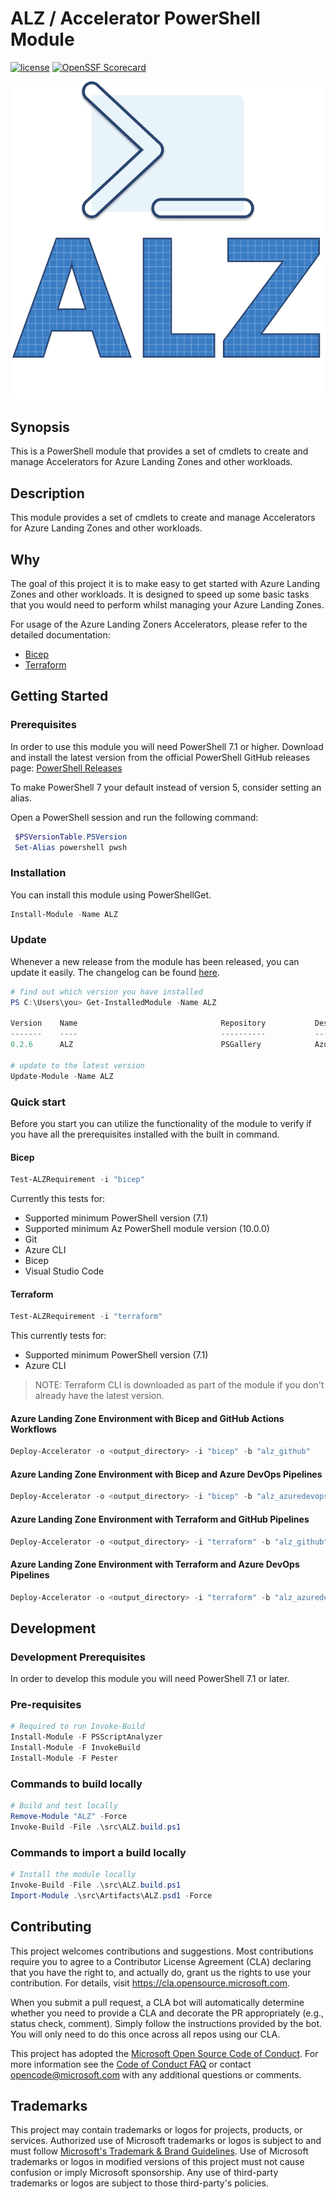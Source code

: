 # ALZ / Accelerator PowerShell Module

[![license](https://img.shields.io/badge/License-MIT-purple.svg)](LICENSE)
[![OpenSSF Scorecard](https://api.scorecard.dev/projects/github.com/Azure/alz-terraform-accelerator/badge)](https://scorecard.dev/viewer/?uri=github.com/Azure/alz-terraform-accelerator)

![Logo](./docs/ALZLogo.png)

## Synopsis

This is a PowerShell module that provides a set of cmdlets to create and manage Accelerators for Azure Landing Zones and other workloads.

## Description

This module provides a set of cmdlets to create and manage Accelerators for Azure Landing Zones and other workloads.

## Why

The goal of this project it is to make easy to get started with Azure Landing Zones and other workloads. It is designed to speed up some basic tasks that you would need to perform whilst managing your Azure Landing Zones.

For usage of the Azure Landing Zoners Accelerators, please refer to the detailed documentation:

- [Bicep](https://github.com/Azure/ALZ-Bicep/wiki/Accelerator)
- [Terraform](https://github.com/Azure/alz-terraform-accelerator/wiki)

## Getting Started

### Prerequisites

In order to use this module you will need PowerShell 7.1 or higher.
Download and install the latest version from the official PowerShell GitHub releases page: [PowerShell Releases](https://github.com/PowerShell/PowerShell/releases)

To make PowerShell 7 your default instead of version 5, consider setting an alias.

Open a PowerShell session and run the following command:

  ```powershell
   $PSVersionTable.PSVersion
   Set-Alias powershell pwsh
  ```

### Installation

You can install this module using PowerShellGet.

```powershell
Install-Module -Name ALZ
```

### Update

Whenever a new release from the module has been released, you can update it easily. The changelog can be found [here](/docs/CHANGELOG.md).

```powershell
# find out which version you have installed
PS C:\Users\you> Get-InstalledModule -Name ALZ

Version    Name                                Repository           Description
-------    ----                                ----------           -----------
0.2.6      ALZ                                 PSGallery            Azure Landing Zones Powershell Module

# update to the latest version
Update-Module -Name ALZ
```

### Quick start

Before you start you can utilize the functionality of the module to verify if you have all the prerequisites installed with the built in command.

#### Bicep

```powershell
Test-ALZRequirement -i "bicep"
```

Currently this tests for:

* Supported minimum PowerShell version (7.1)
* Supported minimum Az PowerShell module version (10.0.0)
* Git
* Azure CLI
* Bicep
* Visual Studio Code

#### Terraform

```powershell
Test-ALZRequirement -i "terraform"
```

This currently tests for:

* Supported minimum PowerShell version (7.1)
* Azure CLI

> NOTE: Terraform CLI is downloaded as part of the module if you don't already have the latest version.

#### Azure Landing Zone Environment with Bicep and GitHub Actions Workflows

```powershell
Deploy-Accelerator -o <output_directory> -i "bicep" -b "alz_github"
```

#### Azure Landing Zone Environment with Bicep and Azure DevOps Pipelines

```powershell
Deploy-Accelerator -o <output_directory> -i "bicep" -b "alz_azuredevops"
```

#### Azure Landing Zone Environment with Terraform and GitHub Pipelines

```powershell
Deploy-Accelerator -o <output_directory> -i "terraform" -b "alz_github"
```

#### Azure Landing Zone Environment with Terraform and Azure DevOps Pipelines

```powershell
Deploy-Accelerator -o <output_directory> -i "terraform" -b "alz_azuredevops"
```

## Development

### Development Prerequisites

In order to develop this module you will need PowerShell 7.1 or later.

### Pre-requisites

```powershell
# Required to run Invoke-Build
Install-Module -F PSScriptAnalyzer
Install-Module -F InvokeBuild
Install-Module -F Pester
```

### Commands to build locally

```powershell
# Build and test locally
Remove-Module "ALZ" -Force
Invoke-Build -File .\src\ALZ.build.ps1
```

### Commands to import a build locally

```powershell
# Install the module locally
Invoke-Build -File .\src\ALZ.build.ps1
Import-Module .\src\Artifacts\ALZ.psd1 -Force
```

## Contributing

This project welcomes contributions and suggestions.  Most contributions require you to agree to a Contributor License Agreement (CLA) declaring that you have the right to, and actually do, grant us
the rights to use your contribution. For details, visit <https://cla.opensource.microsoft.com>.

When you submit a pull request, a CLA bot will automatically determine whether you need to provide a CLA and decorate the PR appropriately (e.g., status check, comment). Simply follow the instructions provided by the bot. You will only need to do this once across all repos using our CLA.

This project has adopted the [Microsoft Open Source Code of Conduct](https://opensource.microsoft.com/codeofconduct/).
For more information see the [Code of Conduct FAQ](https://opensource.microsoft.com/codeofconduct/faq/) or contact [opencode@microsoft.com](mailto:opencode@microsoft.com) with any additional questions or comments.

## Trademarks

This project may contain trademarks or logos for projects, products, or services. Authorized use of Microsoft trademarks or logos is subject to and must follow [Microsoft's Trademark & Brand Guidelines](https://www.microsoft.com/en-us/legal/intellectualproperty/trademarks/usage/general).
Use of Microsoft trademarks or logos in modified versions of this project must not cause confusion or imply Microsoft sponsorship.
Any use of third-party trademarks or logos are subject to those third-party's policies.
